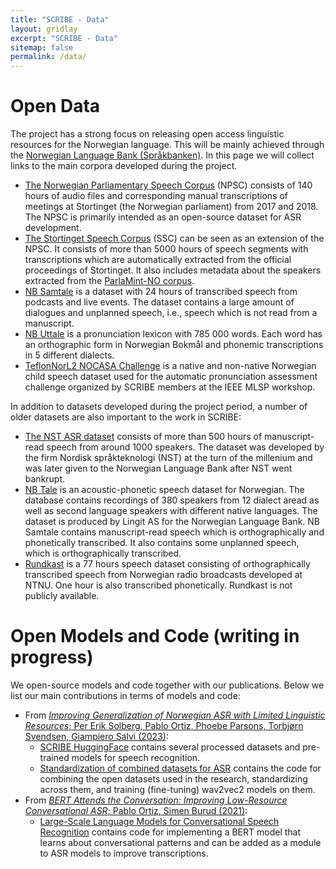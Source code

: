 ```yaml
---
title: "SCRIBE - Data"
layout: gridlay
excerpt: "SCRIBE - Data"
sitemap: false
permalink: /data/
---
```



# Open Data
The project has a strong focus on releasing open access linguistic resources for the Norwegian language. This will be mainly achieved through the [Norwegian Language Bank (Språkbanken)](https://www.nb.no/sprakbanken/en/sprakbanken/). In this page we will collect links to the main corpora developed during the project.
* [The Norwegian Parliamentary Speech Corpus](https://www.nb.no/sprakbanken/en/resource-catalogue/oai-nb-no-sbr-84/) (NPSC) consists of 140 hours of audio files and corresponding manual transcriptions of meetings at Stortinget (the Norwegian parliament) from 2017 and 2018. The NPSC is primarily intended as an open-source dataset for ASR development.
* [The Stortinget Speech Corpus](https://www.nb.no/sprakbanken/en/resource-catalogue/oai-nb-no-sbr-91/) (SSC) can be seen as an extension of the NPSC. It consists of more than 5000 hours of speech segments with transcriptions which are automatically extracted from the official proceedings of Stortinget. It also includes metadata about the speakers extracted from the [ParlaMint-NO corpus](https://www.nb.no/sprakbanken/en/resource-catalogue/oai-nb-no-sbr-77/).
* [NB Samtale](https://www.nb.no/sprakbanken/en/resource-catalogue/oai-nb-no-sbr-85/) is a dataset with 24 hours of transcribed speech from podcasts and live events. The dataset contains a large amount of dialogues and unplanned speech, i.e., speech which is not read from a manuscript.
* [NB Uttale](https://www.nb.no/sprakbanken/en/resource-catalogue/oai-nb-no-sbr-79/) is a pronunciation lexicon with 785 000 words. Each word has an orthographic form in Norwegian Bokmål and phonemic transcriptions in 5 different dialects.
* [TeflonNorL2 NOCASA Challenge](https://www.nb.no/sprakbanken/ressurskatalog/oai-nb-no-sbr-94/) is a native and non-native Norwegian child speech dataset used for the automatic pronunciation assessment challenge organized by SCRIBE members at the IEEE MLSP workshop.

In addition to datasets developed during the project period, a number of older datasets are also important to the work in SCRIBE:
* [The NST ASR dataset](https://www.nb.no/sprakbanken/en/resource-catalogue/oai-nb-no-sbr-54/) consists of more than 500 hours of manuscript-read speech from around 1000 speakers. The dataset was developed by the firm Nordisk språkteknologi (NST) at the turn of the millenium and was later given to the Norwegian Language Bank after NST went bankrupt.
* [NB Tale](https://www.nb.no/sprakbanken/en/resource-catalogue/oai-nb-no-sbr-31/) is an acoustic-phonetic speech dataset for Norwegian. The database contains recordings of 380 speakers from 12 dialect aread as well as second language speakers with different native languages. The dataset is produced by Lingit AS for the Norwegian Language Bank. NB Samtale contains manuscript-read speech which is orthographically and phonetically transcribed. It also contains some unplanned speech, which is orthographically transcribed.
* [Rundkast](http://www.lrec-conf.org/proceedings/lrec2008/pdf/486_paper.pdf) is a 77 hours speech dataset consisting of orthographically transcribed speech from Norwegian radio broadcasts developed at NTNU. One hour is also transcribed phonetically. Rundkast is not publicly available.

# Open Models and Code (writing in progress)
We open-source models and code together with our publications. Below we list our main contributions in terms of models and code:
* From [*Improving Generalization of Norwegian ASR with Limited Linguistic Resources*; Per Erik Solberg, Pablo Ortiz, Phoebe Parsons, Torbjørn Svendsen, Giampiero Salvi (2023)](https://aclanthology.org/2023.nodalida-1.51/):
  * [SCRIBE HuggingFace](https://huggingface.co/scribe-project) contains several processed datasets and pre-trained models for speech recognition.
  * [Standardization of combined datasets for ASR](https://github.com/scribe-project/nodalida_2023_combined_training) contains the code for combining the open datasets used in the research, standardizing across them, and training (fine-tuning) wav2vec2 models on them.
* From [*BERT Attends the Conversation: Improving Low-Resource Conversational ASR*; Pablo Ortiz, Simen Burud (2021)](https://arxiv.org/pdf/2110.02267.pdf):
  * [Large-Scale Language Models for Conversational Speech Recognition](https://gitlab.com/sburud/master) contains code for implementing a BERT model that learns about conversational patterns and can be added as a module to ASR models to improve transcriptions.
